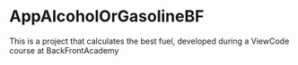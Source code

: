 # AppAlcoholOrGasolineBF
This is a project that calculates the best fuel, developed during a ViewCode course at BackFrontAcademy
